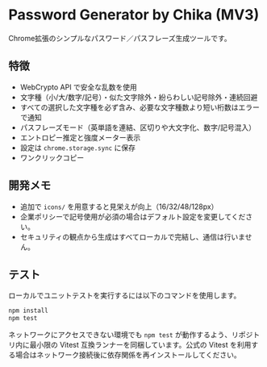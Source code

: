 # Password Generator by Chika (MV3)


Chrome拡張のシンプルなパスワード／パスフレーズ生成ツールです。


## 特徴
- WebCrypto API で安全な乱数を使用
- 文字種（小/大/数字/記号）・似た文字除外・紛らわしい記号除外・連続回避
- すべての選択した文字種を必ず含み、必要な文字種数より短い桁数はエラーで通知
- パスフレーズモード（英単語を連結、区切りや大文字化、数字/記号混入）
- エントロピー推定と強度メーター表示
- 設定は `chrome.storage.sync` に保存
- ワンクリックコピー


## 開発メモ
- 追加で `icons/` を用意すると見栄えが向上（16/32/48/128px）
- 企業ポリシーで記号使用が必須の場合はデフォルト設定を変更してください。
- セキュリティの観点から生成はすべてローカルで完結し、通信は行いません。


## テスト
ローカルでユニットテストを実行するには以下のコマンドを使用します。

```bash
npm install
npm test
```

ネットワークにアクセスできない環境でも `npm test` が動作するよう、リポジトリ内に最小限の Vitest 互換ランナーを同梱しています。公式の Vitest を利用する場合はネットワーク接続後に依存関係を再インストールしてください。